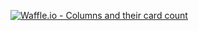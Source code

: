 [![Waffle.io - Columns and their card count](https://badge.waffle.io/lordmacu/meetwork.png?columns=all)](https://waffle.io/lordmacu/meetwork?utm_source=badge)

